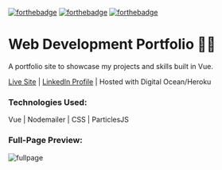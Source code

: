 [![forthebadge](https://forthebadge.com/images/badges/designed-in-etch-a-sketch.svg)](https://forthebadge.com) [![forthebadge](https://forthebadge.com/images/badges/made-with-vue.svg)](https://forthebadge.com) [![forthebadge](https://forthebadge.com/images/badges/approved-by-george-costanza.svg)](https://forthebadge.com)

# Web Development Portfolio 🐱‍🐉

A portfolio site to showcase my projects and skills built in Vue.

[Live Site](https://michaeljamie.com/ "Michael Johnston - Portfolio") | [LinkedIn Profile](https://www.linkedin.com/in/michaeljamiejohnston/ "LinkedIn") | Hosted with Digital Ocean/Heroku

### Technologies Used:

Vue | Nodemailer | CSS | ParticlesJS

### Full-Page Preview:

![fullpage](https://user-images.githubusercontent.com/26236137/44892332-604a6300-aca1-11e8-9ba3-a0df7a5612b8.png)



